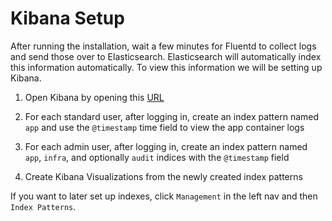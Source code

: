 # Kibana Setup

After running the installation, wait a few minutes for Fluentd to collect logs and send those over to Elasticsearch.  Elasticsearch will automatically index this information automatically.  To view this information we will be setting up Kibana.

1.  Open Kibana by opening this [URL](https://kibana-openshift-logging.apps.<cluster-name>/)

2.  For each standard user, after logging in, create an index pattern named `app` and use the `@timestamp` time field to view the app container logs

3.  For each admin user, after logging in, create an index pattern named `app`, `infra`, and optionally `audit` indices with the `@timestamp` field

4.  Create Kibana Visualizations from the newly created index patterns

If you want to later set up indexes, click `Management` in the left nav and then `Index Patterns`.
